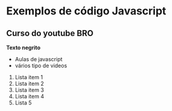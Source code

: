 # Exemplos de código Javascript

## Curso do youtube BRO

**Texto negrito**

 - Aulas de javascript
 - vários tipo de videos

 1. Lista item 1
 2. Lista item 2
 3. Lista item 3
 4. Lista item 4
 5. Lista 5
